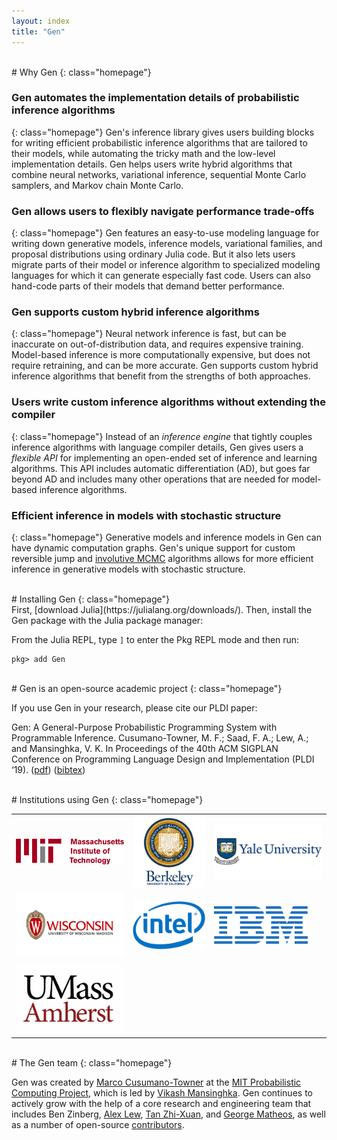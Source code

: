 ```yaml
---
layout: index
title: "Gen"
---
```



<br>
# Why Gen
{: class="homepage"}

### Gen automates the implementation details of probabilistic inference algorithms
{: class="homepage"}
Gen's inference library gives users building blocks for writing efficient probabilistic inference algorithms that are tailored to their models, while automating the tricky math and the low-level implementation details.
Gen helps users write hybrid algorithms that combine neural networks, variational inference, sequential Monte Carlo samplers, and Markov chain Monte Carlo.

### Gen allows users to flexibly navigate performance trade-offs
{: class="homepage"}
Gen features an easy-to-use modeling language for writing down generative models, inference models, variational families, and proposal distributions using ordinary Julia code. 
But it also lets users migrate parts of their model or inference algorithm to specialized modeling languages for which it can generate especially fast code.
Users can also hand-code parts of their models that demand better performance.

### Gen supports custom hybrid inference algorithms
{: class="homepage"}
Neural network inference is fast, but can be inaccurate on out-of-distribution data, and requires expensive training. Model-based inference is more computationally expensive, but does not require retraining, and can be more accurate. Gen supports custom hybrid inference algorithms that benefit from the strengths of both approaches.

### Users write custom inference algorithms without extending the compiler
{: class="homepage"}
Instead of an *inference engine* that tightly couples inference algorithms with language compiler details, Gen gives users a *flexible API* for implementing an open-ended set of inference and learning algorithms.
This API includes automatic differentiation (AD), but goes far beyond AD and includes many other operations that are needed for model-based inference algorithms.

### Efficient inference in models with stochastic structure
{: class="homepage"}
Generative models and inference models in Gen can have dynamic computation graphs.
Gen's unique support for custom reversible jump and [involutive MCMC](https://arxiv.org/abs/2007.09871) algorithms allows for more efficient inference in generative models with stochastic structure.


<br>
# Installing Gen
{: class="homepage"}

<br>
First, [download Julia](https://julialang.org/downloads/).
Then, install the Gen package with the Julia package manager:

From the Julia REPL, type `]` to enter the Pkg REPL mode and then run:

```
pkg> add Gen
```

<br>
# Gen is an open-source academic project
{: class="homepage"}

If you use Gen in your research, please cite our PLDI paper:

Gen: A General-Purpose Probabilistic Programming System with Programmable Inference. Cusumano-Towner, M. F.; Saad, F. A.; Lew, A.; and Mansinghka, V. K. In Proceedings of the 40th ACM SIGPLAN Conference on Programming Language Design and Implementation (PLDI ‘19). ([pdf](https://dl.acm.org/doi/10.1145/3314221.3314642)) ([bibtex](assets/gen-pldi.txt))

<br>
# Institutions using Gen
{: class="homepage"}

<div class="logo-table">
<table>
<tr>
<td> <img src="assets/images/mit-logo.png" width="300" /> </td>
<td> <img src="assets/images/berkeley-logo.jpg" width="200" /> </td>
<td> <img src="assets/images/yale-logo.jpeg" width="300" /> </td>
</tr>
<tr>
<td> <img src="assets/images/uw-madison-logo.png" width="300" /> </td>
<td> <img src="assets/images/intel-logo.png" width="150" /> </td>
<td> <img src="assets/images/ibm-logo.png" width="150" /> </td>
</tr>
<tr>
<td> <img src="assets/images/umass-amherst-logo.png" width="200" /> </td>
</tr>
</table>
</div>

<br>
# The Gen team
{: class="homepage"}

Gen was created by [Marco Cusumano-Towner](https://www.mct.dev) at the [MIT Probabilistic Computing Project](http://probcomp.csail.mit.edu/), which is led by [Vikash Mansinghka](http://probcomp.csail.mit.edu/principal-investigator/).
Gen continues to actively grow with the help of a core research and engineering team that includes Ben Zinberg, [Alex Lew](http://alexlew.net/), [Tan Zhi-Xuan](https://github.com/ztangent/), and [George Matheos](https://www.linkedin.com/in/george-matheos-429982160/), as well as a number of open-source [contributors](https://github.com/probcomp/Gen.jl/graphs/contributors).

<br>
